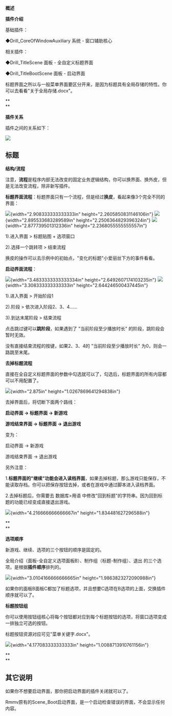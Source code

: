 **概述**

**插件介绍**

基础插件：

◆Drill_CoreOfWindowAuxiliary 系统 - 窗口辅助核心

相关插件：

◆Drill_TitleScene 面板 - 全自定义标题界面

◆Drill_TitleBootScene 面板 - 启动界面

标题界面之所以与一般菜单界面要区分开来，是因为标题具有全局存储的特性。你可以去看看"关于全局存储.docx"。

**\
**

**插件关系**

插件之间的关系如下：

![](media/image2.emf)

## **标题**

**结构/流程**

注意，**流程**是程序内部无法改变的固定业务逻辑结构，你可以换界面、换外皮，但是无法改变流程，除非新写插件。

**标题界面流程**：标题界面只有一个流程，但是经过**换皮**，看起来像3个完全不同的界面：

![](media/image3.jpeg){width="2.908333333333333in"
height="2.2605850831146106in"}
![](media/image4.jpeg){width="2.895533683289589in"
height="2.2506364829396324in"}
![](media/image5.jpeg){width="2.877739501312336in"
height="2.2368055555555557in"}

1).进入界面 \> 标题贴图 + 选项窗口

2).选择一个跳转项 \> 结束流程

换皮的操作可以去示例中的初始点，"变化的标题"小爱丽丝下方的事件看看。

**启动界面流程**：

![](media/image6.jpeg){width="3.4833333333333334in"
height="2.6492607174103235in"}
![](media/image7.jpeg){width="3.308333333333333in"
height="2.644246500437445in"}

1).进入界面 \> 开始阶段1

2).阶段 \> 依次进入阶段2、3、4......

3).到达末尾阶段 \> 结束流程

点击跳过键可以**跳阶段**，如果遇到了 "当前阶段至少播放时长"
的阶段，跳阶段会暂时无效。

没有直接结束流程的按键，如果2、3、4的 "当前阶段至少播放时长"
为0，则会一路跳至末尾。

**去掉标题流程**

直接在全自定义标题界面的参数中勾选就可以了，勾选后，标题界面的所有内容都可以不用配置了。

![](media/image8.png){width="2.875in" height="1.0267869641294838in"}

去掉界面后，将切断下面两个路线：

**启动界面 -\> 标题界面 -\> 新游戏**

**游戏结束界面 -\> 标题界面 -\> 退出游戏**

变为：

启动界面 -\> 新游戏

游戏结束界面 -\> 退出游戏

另外注意：

1.**标题界面的"继续"功能会进入读档界面**，如果去掉标题，那么游戏只能保存，不能读取存档。你可以把保存按钮去掉，或者在游戏中通过脚本进入读档界面。

2.去掉标题后，你需要去 数据库>用语
中修改\"回到标题\"的字符串。因为回到标题的功能已经变成直接退出游戏。

![](media/image9.png){width="4.216666666666667in"
height="1.834481627296588in"}

**\
**

**选项顺序**

新游戏、继续、选项的三个按钮的顺序是固定的。

全局介绍（面板-全自定义选项面板B）、制作组（标题-制作组）、退出
的三个选项，是根据**插件顺序**排列的。

![](media/image10.png){width="3.0104166666666665in"
height="1.9863823272090988in"}

如果你的面板B面板C都加了标题选项，并且想要C选项在B选项的上面，交换插件顺序就可以了。

**标题按钮组**

你可以使用按钮组核心将每个按钮都对应到每个标题按钮的选项，将窗口选项变成一排独立可选的按钮。

标题按钮资源对应可见"菜单关键字.docx"。

![](media/image11.png){width="4.177083333333333in"
height="1.0088713910761156in"}

**\
**

## **其它说明**

如果你不想要启动界面，那你把启动界面的插件关闭就可以了。

Rmmv原有的Scene_Boot启动界面，是一个启动检查错误的界面，不会显示任何内容。
